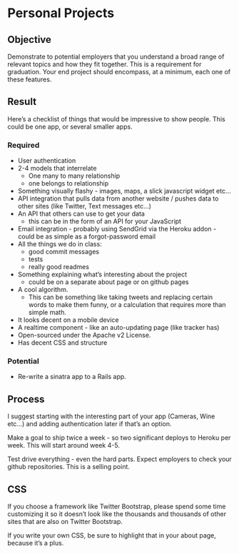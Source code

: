 # Personal Projects


## Objective
Demonstrate to potential employers that you understand a broad range of relevant topics and how they fit together. This is a requirement for graduation. Your end project should encompass, at a minimum, each one of these features.

## Result

Here’s a checklist of things that would be impressive to show people.  This could be one app, or several smaller apps.

### Required
* User authentication 
* 2-4 models that interrelate 
  * One many to many relationship
  * one belongs to relationship
* Something visually flashy - images, maps, a slick javascript widget etc…
* API integration that pulls data from another website / pushes data to other sites (like Twitter, Text messages etc…)
* An API that others can use to get your data
  * this can be in the form of an API for your JavaScript
* Email integration - probably using SendGrid via the Heroku addon - could be as simple as a forgot-password email
* All the things we do in class:
  * good commit messages
  * tests
  * really good readmes
* Something explaining what’s interesting about the project 
  * could be on a separate about page or on github pages
* A cool algorithm. 
  * This can be something like taking tweets and replacing certain words to make them funny, or a calculation that requires more than simple math.
* It looks decent on a mobile device 
* A realtime component - like an auto-updating page (like tracker has)
* Open-sourced under the Apache v2 License.
* Has decent CSS and structure

### Potential

* Re-write a sinatra app to a Rails app. 

## Process

I suggest starting with the interesting part of your app (Cameras, Wine etc…) and adding authentication later if that’s an option.

Make a goal to ship twice a week - so two significant deploys to Heroku per week. This will start around week 4-5.

Test drive everything - even the hard parts.  Expect employers to check your github repositories.  This is a selling point.

## CSS

If you choose a framework like Twitter Bootstrap, please spend some time customizing it so it doesn’t look like the thousands and thousands of other sites that are also on Twitter Bootstrap.

If you write your own CSS, be sure to highlight that in your about page, because it’s a plus.

